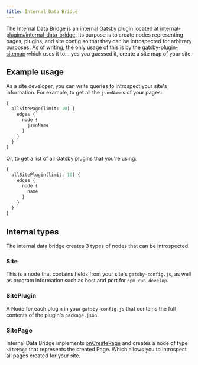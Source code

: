 ```yaml
---
title: Internal Data Bridge
---
```


The Internal Data Bridge is an internal Gatsby plugin located at [internal-plugins/internal-data-bridge](https://github.com/gatsbyjs/gatsby/tree/master/packages/gatsby/src/internal-plugins/internal-data-bridge). Its purpose is to create nodes representing pages, plugins, and site config so that they can be introspected for arbitrary purposes. As of writing, the only usage of this is by the [gatsby-plugin-sitemap](/packages/gatsby-plugin-sitemap) which uses it to... yes you guessed it, create a site map of your site.

## Example usage

As a site developer, you can write queries to introspect your site's information. For example, to get all the `jsonName`s of your pages:

```graphql
{
  allSitePage(limit: 10) {
    edges {
      node {
        jsonName
      }
    }
  }
}
```

Or, to get a list of all Gatsby plugins that you're using:

```graphql
{
  allSitePlugin(limit: 10) {
    edges {
      node {
        name
      }
    }
  }
}
```

## Internal types

The internal data bridge creates 3 types of nodes that can be introspected.

### Site

This is a node that contains fields from your site's `gatsby-config.js`, as well as program information such as host and port for `npm run develop`.

### SitePlugin

A Node for each plugin in your `gatsby-config.js` that contains the full contents of the plugin's `package.json`.

### SitePage

Internal Data Bridge implements [onCreatePage](/docs/node-apis/#onCreatePage) and creates a node of type `SitePage` that represents the created Page. Which allows you to introspect all pages created for your site.
